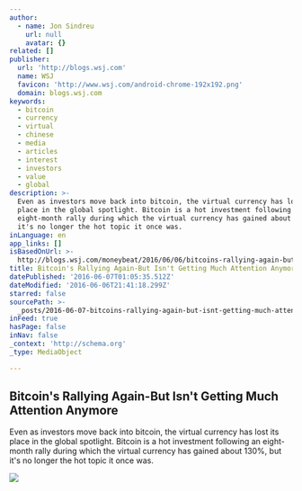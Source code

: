 ```yaml
---
author:
  - name: Jon Sindreu
    url: null
    avatar: {}
related: []
publisher:
  url: 'http://blogs.wsj.com'
  name: WSJ
  favicon: 'http://www.wsj.com/android-chrome-192x192.png'
  domain: blogs.wsj.com
keywords:
  - bitcoin
  - currency
  - virtual
  - chinese
  - media
  - articles
  - interest
  - investors
  - value
  - global
description: >-
  Even as investors move back into bitcoin, the virtual currency has lost its
  place in the global spotlight. Bitcoin is a hot investment following an
  eight-month rally during which the virtual currency has gained about 130%, but
  it's no longer the hot topic it once was.
inLanguage: en
app_links: []
isBasedOnUrl: >-
  http://blogs.wsj.com/moneybeat/2016/06/06/bitcoins-rallying-again-but-isnt-getting-much-attention-anymore/
title: Bitcoin's Rallying Again-But Isn't Getting Much Attention Anymore
datePublished: '2016-06-07T01:05:35.512Z'
dateModified: '2016-06-06T21:41:18.299Z'
starred: false
sourcePath: >-
  _posts/2016-06-07-bitcoins-rallying-again-but-isnt-getting-much-attention-an.md
inFeed: true
hasPage: false
inNav: false
_context: 'http://schema.org'
_type: MediaObject

---
```

<article style=""><h1>Bitcoin's Rallying Again-But Isn't Getting Much Attention Anymore</h1><p>Even as investors move back into bitcoin, the virtual currency has lost its place in the global spotlight. Bitcoin is a hot investment following an eight-month rally during which the virtual currency has gained about 130%, but it's no longer the hot topic it once was.</p><img src="http://si.wsj.net/public/resources/images/BN-OI601_MM_BIT_P_20160606095736.jpg" /></article>